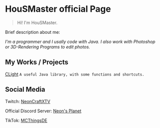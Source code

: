 # HouSMaster official Page
> Hi! I'm HouSMaster.

Brief description about me:

_I'm a programmer and I usally code with Java. I also work with Photoshop or 3D-Rendering Programs to edit photos._

## My Works / Projects
 [CLight](https://github.com/HouSMaster/CLight)
 `A useful Java library, with some functions and shortcuts.`

## Social Media

Twitch: [NeonCraftXTV](https://www.twitch.tv/neoncraftxtv)

Official Discord Server: [Neon's Planet](https://github.com/HouSMaster/CLight/tree/main)

TikTok: [MCThingsDE](https://www.tiktok.com/@minecraftthingsde)
